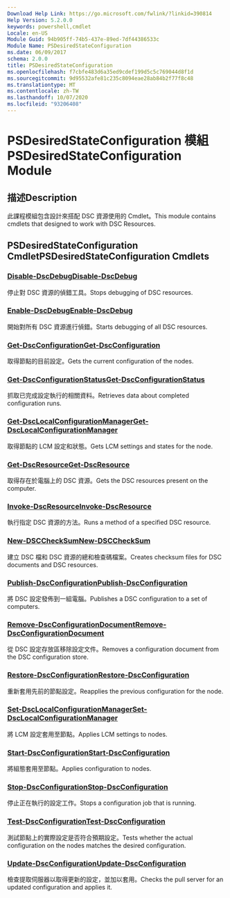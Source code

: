 ```yaml
---
Download Help Link: https://go.microsoft.com/fwlink/?linkid=390814
Help Version: 5.2.0.0
keywords: powershell,cmdlet
Locale: en-US
Module Guid: 94b905ff-74b5-437e-89ed-7df44386533c
Module Name: PSDesiredStateConfiguration
ms.date: 06/09/2017
schema: 2.0.0
title: PSDesiredStateConfiguration
ms.openlocfilehash: f7cbfe483d6a35ed9cdef199d5c5c769044d8f1d
ms.sourcegitcommit: 9d95532afe81c235c8094eae28ab84b2f77f8c48
ms.translationtype: MT
ms.contentlocale: zh-TW
ms.lasthandoff: 10/07/2020
ms.locfileid: "93206408"
---
```

# <span data-ttu-id="2a7a5-103">PSDesiredStateConfiguration 模組</span><span class="sxs-lookup"><span data-stu-id="2a7a5-103">PSDesiredStateConfiguration Module</span></span>

## <span data-ttu-id="2a7a5-104">描述</span><span class="sxs-lookup"><span data-stu-id="2a7a5-104">Description</span></span>

<span data-ttu-id="2a7a5-105">此課程模組包含設計來搭配 DSC 資源使用的 Cmdlet。</span><span class="sxs-lookup"><span data-stu-id="2a7a5-105">This module contains cmdlets that designed to work with DSC Resources.</span></span>

## <span data-ttu-id="2a7a5-106">PSDesiredStateConfiguration Cmdlet</span><span class="sxs-lookup"><span data-stu-id="2a7a5-106">PSDesiredStateConfiguration Cmdlets</span></span>

### [<span data-ttu-id="2a7a5-107">Disable-DscDebug</span><span class="sxs-lookup"><span data-stu-id="2a7a5-107">Disable-DscDebug</span></span>](Disable-DscDebug.md)
<span data-ttu-id="2a7a5-108">停止對 DSC 資源的偵錯工具。</span><span class="sxs-lookup"><span data-stu-id="2a7a5-108">Stops debugging of DSC resources.</span></span>

### [<span data-ttu-id="2a7a5-109">Enable-DscDebug</span><span class="sxs-lookup"><span data-stu-id="2a7a5-109">Enable-DscDebug</span></span>](Enable-DscDebug.md)
<span data-ttu-id="2a7a5-110">開始對所有 DSC 資源進行偵錯。</span><span class="sxs-lookup"><span data-stu-id="2a7a5-110">Starts debugging of all DSC resources.</span></span>

### [<span data-ttu-id="2a7a5-111">Get-DscConfiguration</span><span class="sxs-lookup"><span data-stu-id="2a7a5-111">Get-DscConfiguration</span></span>](Get-DscConfiguration.md)
<span data-ttu-id="2a7a5-112">取得節點的目前設定。</span><span class="sxs-lookup"><span data-stu-id="2a7a5-112">Gets the current configuration of the nodes.</span></span>

### [<span data-ttu-id="2a7a5-113">Get-DscConfigurationStatus</span><span class="sxs-lookup"><span data-stu-id="2a7a5-113">Get-DscConfigurationStatus</span></span>](Get-DscConfigurationStatus.md)
<span data-ttu-id="2a7a5-114">抓取已完成設定執行的相關資料。</span><span class="sxs-lookup"><span data-stu-id="2a7a5-114">Retrieves data about completed configuration runs.</span></span>

### [<span data-ttu-id="2a7a5-115">Get-DscLocalConfigurationManager</span><span class="sxs-lookup"><span data-stu-id="2a7a5-115">Get-DscLocalConfigurationManager</span></span>](Get-DscLocalConfigurationManager.md)
<span data-ttu-id="2a7a5-116">取得節點的 LCM 設定和狀態。</span><span class="sxs-lookup"><span data-stu-id="2a7a5-116">Gets LCM settings and states for the node.</span></span>

### [<span data-ttu-id="2a7a5-117">Get-DscResource</span><span class="sxs-lookup"><span data-stu-id="2a7a5-117">Get-DscResource</span></span>](Get-DscResource.md)
<span data-ttu-id="2a7a5-118">取得存在於電腦上的 DSC 資源。</span><span class="sxs-lookup"><span data-stu-id="2a7a5-118">Gets the DSC resources present on the computer.</span></span>

### [<span data-ttu-id="2a7a5-119">Invoke-DscResource</span><span class="sxs-lookup"><span data-stu-id="2a7a5-119">Invoke-DscResource</span></span>](Invoke-DscResource.md)
<span data-ttu-id="2a7a5-120">執行指定 DSC 資源的方法。</span><span class="sxs-lookup"><span data-stu-id="2a7a5-120">Runs a method of a specified DSC resource.</span></span>

### [<span data-ttu-id="2a7a5-121">New-DSCCheckSum</span><span class="sxs-lookup"><span data-stu-id="2a7a5-121">New-DSCCheckSum</span></span>](New-DSCCheckSum.md)
<span data-ttu-id="2a7a5-122">建立 DSC 檔和 DSC 資源的總和檢查碼檔案。</span><span class="sxs-lookup"><span data-stu-id="2a7a5-122">Creates checksum files for DSC documents and DSC resources.</span></span>

### [<span data-ttu-id="2a7a5-123">Publish-DscConfiguration</span><span class="sxs-lookup"><span data-stu-id="2a7a5-123">Publish-DscConfiguration</span></span>](Publish-DscConfiguration.md)
<span data-ttu-id="2a7a5-124">將 DSC 設定發佈到一組電腦。</span><span class="sxs-lookup"><span data-stu-id="2a7a5-124">Publishes a DSC configuration to a set of computers.</span></span>

### [<span data-ttu-id="2a7a5-125">Remove-DscConfigurationDocument</span><span class="sxs-lookup"><span data-stu-id="2a7a5-125">Remove-DscConfigurationDocument</span></span>](Remove-DscConfigurationDocument.md)
<span data-ttu-id="2a7a5-126">從 DSC 設定存放區移除設定文件。</span><span class="sxs-lookup"><span data-stu-id="2a7a5-126">Removes a configuration document from the DSC configuration store.</span></span>

### [<span data-ttu-id="2a7a5-127">Restore-DscConfiguration</span><span class="sxs-lookup"><span data-stu-id="2a7a5-127">Restore-DscConfiguration</span></span>](Restore-DscConfiguration.md)
<span data-ttu-id="2a7a5-128">重新套用先前的節點設定。</span><span class="sxs-lookup"><span data-stu-id="2a7a5-128">Reapplies the previous configuration for the node.</span></span>

### [<span data-ttu-id="2a7a5-129">Set-DscLocalConfigurationManager</span><span class="sxs-lookup"><span data-stu-id="2a7a5-129">Set-DscLocalConfigurationManager</span></span>](Set-DscLocalConfigurationManager.md)
<span data-ttu-id="2a7a5-130">將 LCM 設定套用至節點。</span><span class="sxs-lookup"><span data-stu-id="2a7a5-130">Applies LCM settings to nodes.</span></span>

### [<span data-ttu-id="2a7a5-131">Start-DscConfiguration</span><span class="sxs-lookup"><span data-stu-id="2a7a5-131">Start-DscConfiguration</span></span>](Start-DscConfiguration.md)
<span data-ttu-id="2a7a5-132">將組態套用至節點。</span><span class="sxs-lookup"><span data-stu-id="2a7a5-132">Applies configuration to nodes.</span></span>

### [<span data-ttu-id="2a7a5-133">Stop-DscConfiguration</span><span class="sxs-lookup"><span data-stu-id="2a7a5-133">Stop-DscConfiguration</span></span>](Stop-DscConfiguration.md)
<span data-ttu-id="2a7a5-134">停止正在執行的設定工作。</span><span class="sxs-lookup"><span data-stu-id="2a7a5-134">Stops a configuration job that is running.</span></span>

### [<span data-ttu-id="2a7a5-135">Test-DscConfiguration</span><span class="sxs-lookup"><span data-stu-id="2a7a5-135">Test-DscConfiguration</span></span>](Test-DscConfiguration.md)
<span data-ttu-id="2a7a5-136">測試節點上的實際設定是否符合預期設定。</span><span class="sxs-lookup"><span data-stu-id="2a7a5-136">Tests whether the actual configuration on the nodes matches the desired configuration.</span></span>

### [<span data-ttu-id="2a7a5-137">Update-DscConfiguration</span><span class="sxs-lookup"><span data-stu-id="2a7a5-137">Update-DscConfiguration</span></span>](Update-DscConfiguration.md)
<span data-ttu-id="2a7a5-138">檢查提取伺服器以取得更新的設定，並加以套用。</span><span class="sxs-lookup"><span data-stu-id="2a7a5-138">Checks the pull server for an updated configuration and applies it.</span></span>
